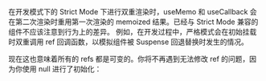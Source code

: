 在开发模式下的 Strict Mode 下进行双重渲染时，useMemo 和 useCallback 会在第二次渲染时重用第一次渲染的 memoized 结果。已经与 Strict Mode 兼容的组件不应该注意到行为上的差异。
例如，在开发过程中，严格模式会在初始挂载时双重调用 ref 回调函数，以模拟组件被 Suspense 回退替换时发生的情况。

现在这也意味着所有的 refs 都是可变的。你将不再遇到无法修改 ref 的问题，因为你使用 null 进行了初始化：
